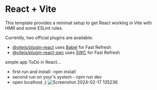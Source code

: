 # React + Vite

This template provides a minimal setup to get React working in Vite with HMR and some ESLint rules.

Currently, two official plugins are available:

- [@vitejs/plugin-react](https://github.com/vitejs/vite-plugin-react/blob/main/packages/plugin-react/README.md) uses [Babel](https://babeljs.io/) for Fast Refresh
- [@vitejs/plugin-react-swc](https://github.com/vitejs/vite-plugin-react-swc) uses [SWC](https://swc.rs/) for Fast Refresh


simple app ToDo in React...

- first run and install -npm install
- second run on your's system - npm run dev
- open localhost ;)
  ![Screenshot 2024-02-17 135236](https://github.com/Picasso85/ToDo/assets/93282468/8779f8ce-94e4-4fdf-8b6c-45f832741d3d)
